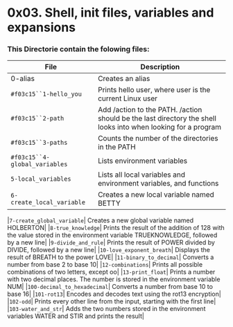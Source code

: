 # 0x03. Shell, init files, variables and expansions
### This Directorie contain the folowing files:
| File          | Description                                             |
| ------------- | ------------------------------------------------------- |
|0-alias|	Creates an alias|
|`#f03c15``1-hello_you`|	Prints hello user, where user is the current Linux user|
|`#f03c15``2-path`|	Add /action to the PATH. /action should be the last directory the shell looks into when looking for a program|
|`#f03c15``3-paths`|	Counts the number of the directories in the PATH|
|`#f03c15``4-global_variables`|	Lists environment variables|
|`5-local_variables`|	Lists all local variables and environment variables, and functions|
|`6-create_local_variable`|	Creates a new local variable named BETTY|

|`7-create_global_variable`|	Creates a new global variable named HOLBERTON|
|`8-true_knowledge`|	Prints the result of the addition of 128 with the value stored in the environment variable TRUEKNOWLEDGE, followed by a new line|
|`9-divide_and_rule`|	Prints the result of POWER divided by DIVIDE, followed by a new line|
|`10-love_exponent_breath`|	Displays the result of BREATH to the power LOVE|
|`11-binary_to_decimal`|	Converts a number from base 2 to base 10|
|`12-combinations`|	Prints all possible combinations of two letters, except oo|
|`13-print_float`|	Prints a number with two decimal places. The number is stored in the environment variable NUM|
|`100-decimal_to_hexadecimal`|	Converts a number from base 10 to base 16|
|`101-rot13`|	Encodes and decodes text using the rot13 encryption|
|`102-odd`|	Prints every other line from the input, starting with the first line|
|`103-water_and_str`|	Adds the two numbers stored in the environment variables WATER and STIR and prints the result|


